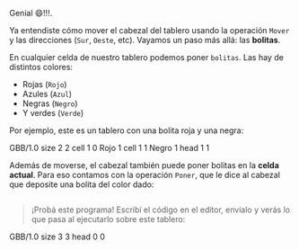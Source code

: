 Genial :smile:!!!.

Ya entendiste cómo mover el cabezal del tablero usando la operación `Mover` y las direcciones (`Sur`, `Oeste`, etc). Vayamos un paso más allá: las **bolitas**.

En cualquier celda de nuestro tablero podemos poner `bolitas`. Las hay de distintos colores:

 * Rojas (`Rojo`)
 * Azules (`Azul`)
 * Negras (`Negro`)
 * Y verdes (`Verde`)

Por ejemplo, este es un tablero con una bolita roja y una negra:

<gs-board>
  GBB/1.0
    size 2 2
    cell 1 0 Rojo 1
    cell 1 1 Negro 1
    head 1 1
</gs-board>

Además de moverse, el cabezal también puede poner bolitas en la **celda actual**. Para eso contamos con la operación `Poner`, que le dice al cabezal que deposite una bolita del color dado:

```gobstones

```

> ¡Probá este programa! Escribí el código en el editor, envialo y verás lo que pasa al ejecutarlo sobre este tablero:

<gs-board>
  GBB/1.0
    size 3 3
    head 0 0
</gs-board>